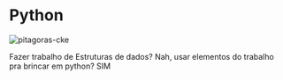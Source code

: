 # Python

![pitagoras-cke](https://github.com/Geroldor/python/assets/114019959/290e9ac2-db91-4708-9e8a-7749f1716dce)


Fazer trabalho de Estruturas de dados? Nah, usar elementos do trabalho pra brincar em python? SIM

